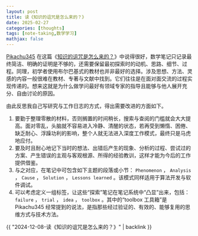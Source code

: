 ```yaml
---
layout: post
title: 读《知识的诅咒是怎么来的？》
date: 2025-02-27
categories: [thoughts]
tags: [note-taking,数学学习]
mathjax: false
---
```


[Pikachu345](https://space.bilibili.com/180947374) 在这篇《[知识的诅咒是怎么来的？](https://www.bilibili.com/opus/1007677191116292097)》中说得很好，数学笔记只记录最终简洁、明确的证明是不够的，还需要保留最初探索时的动机、思路、细节、过程。同理，初学者使用布尔巴基式的教材也并非最好的选择。涉及思想、方法、灵感的内容一般很难在教材、专著与文献中找到。它们往往是在面对面交流的过程实现传递的。想来这就是为什么做学问最好有领域专家的指导且能够与他人展开充分、自由讨论的原因。

由此反思我自己写研究与工作日志的方式，得出需要改进的方面如下。

1.  要勤于整理零散的材料，否则搁置的时间稍长，搜索与查阅的门槛就会大大提高。面对零乱，头脑就不容易进入冷静、清醒的状态，若再受到懒惰、困倦、缺乏耐心、浮躁功利的影响，整个人就无法进入深度工作模式，最终只是马虎地应付。
2.  要及时且耐心地记下当时的想法、出错后产生的现象、分析的过程、尝试过的方案、产生错误的主观与客观根源、所得的经验教训，这样才能为今后的工作提供借鉴。
3.  与之对应，在笔记中可包含如下主题的段落或小节： `Phenomenon` ， `Analysis` ， `Cause` ， `Solution` ， `Lessons learned` 。该模式同样适用于算法开发与软件调试。
4.  可以考虑定义一组标签，让这些“探索”笔记在笔记系统中“凸显”出来，包括： `failure` ， `trial` ， `idea` ， `toolbox` 。其中的“toolbox 工具箱”是 Pikachu345 经常提到的说法，是指那些经过验证的、有效的、能够复用的思维方式与技术方法。

{{ "2024-12-08-读《知识的诅咒是怎么来的？》" | backlink }}
